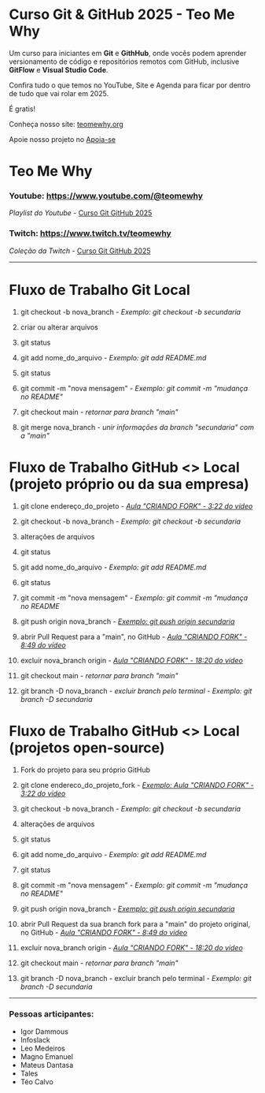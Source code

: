 # Curso Git & GitHub 2025 - Teo Me Why

Um curso para iniciantes em **Git** e **GithHub**, onde vocês podem aprender versionamento de código e repositórios remotos com GitHub,
inclusive **GitFlow** e **Visual Studio Code**.

Confira tudo o que temos no YouTube, Site e Agenda para ficar por dentro de tudo que vai rolar em 2025. 

É gratis!

Conheça nosso site: [teomewhy.org](https://teomewhy.org/schedule)

Apoie nosso projeto no [Apoia-se](apoia.se/teomewhy)

# Teo Me Why

### **Youtube:** https://www.youtube.com/@teomewhy

_Playlist do Youtube_ - [Curso Git GitHub 2025](https://www.youtube.com/playlist?list=PLvlkVRRKOYFQyKmdrassLNxkzSMM6tcSL)

### **Twitch**: https://www.twitch.tv/teomewhy

_Coleção da Twitch_ - [Curso Git GitHub 2025](https://www.twitch.tv/collections/Ujre2jwtHxgN0w)

----

# Fluxo de Trabalho Git Local

01. git checkout -b nova_branch - _Exemplo: git checkout -b secundaria_  

02. criar ou alterar arquivos

03. git status

04. git add nome_do_arquivo - _Exemplo: git add README.md_

05. git status

06. git commit -m "nova mensagem" - _Exemplo: git commit -m "mudança no README"_

07.  git checkout main - _retornar para branch "main"_

08. git merge nova_branch - _unir informações da branch "secundaria" com a "main"_

# Fluxo de Trabalho GitHub <> Local (projeto próprio ou da sua empresa)

01. git clone endereço_do_projeto - [_Aula "CRIANDO FORK" - 3:22 do vídeo_](https://youtu.be/vWtrTmjis2w?si=kSj6-pxIjKfLUCBR&t=202)

02. git checkout -b nova_branch - _Exemplo: git checkout -b secundaria_

03. alterações de arquivos

04. git status

05. git add nome_do_arquivo - _Exemplo: git add README.md_

06. git status

07. git commit -m "nova mensagem" - _Exemplo: git commit -m "mudança no README_

08. git push origin nova_branch - [_Exemplo: git push origin secundaria_](https://youtu.be/vWtrTmjis2w?si=-6AnBf-GkicD-G_S&t=488)

09. abrir Pull Request para a "main", no GitHub - [_Aula "CRIANDO FORK" - 8:49 do vídeo_](https://youtu.be/vWtrTmjis2w?si=U6BmhW9IeuABIE3k&t=529)

10. excluir nova_branch origin - [_Aula "CRIANDO FORK" - 18:20 do vídeo_](https://youtu.be/vWtrTmjis2w?si=ZL5vIOmO00bOSXQp&t=1100)

11. git checkout main - _retornar para branch "main"_

12. git branch -D nova_branch - _excluir branch pelo terminal - Exemplo: git branch -D secundaria_

# Fluxo de Trabalho GitHub <> Local (projetos open-source)

01. Fork do projeto para seu próprio GitHub

02. git clone endereco_do_projeto_fork - [_Exemplo: Aula "CRIANDO FORK" - 3:22 do vídeo_](https://youtu.be/vWtrTmjis2w?si=kSj6-pxIjKfLUCBR&t=202)

03. git checkout -b nova_branch - _Exemplo: git checkout -b secundaria_

04. alterações de arquivos

05. git status

06. git add nome_do_arquivo - _Exemplo: git add README.md_

07. git status

08. git commit -m "nova mensagem" - _Exemplo: git commit -m "mudança no README"_

09. git push origin nova_branch - [_Exemplo: git push origin secundaria_](https://youtu.be/vWtrTmjis2w?si=-6AnBf-GkicD-G_S&t=488)

10. abrir Pull Request da sua branch fork para a "main" do projeto original, no GitHub - [_Aula "CRIANDO FORK" - 8:49 do vídeo_](https://youtu.be/vWtrTmjis2w?si=U6BmhW9IeuABIE3k&t=529)

11. excluir nova_branch origin - [_Aula "CRIANDO FORK" - 18:20 do vídeo_](https://youtu.be/vWtrTmjis2w?si=ZL5vIOmO00bOSXQp&t=1100)

12. git checkout main - _retornar para branch "main"_

13. git branch -D nova_branch - excluir branch pelo terminal - _Exemplo: git branch -D secundaria_

----

### Pessoas articipantes:

- Igor Dammous
- Infoslack
- Leo Medeiros
- Magno Emanuel
- Mateus Dantasa
- Tales
- Téo Calvo
